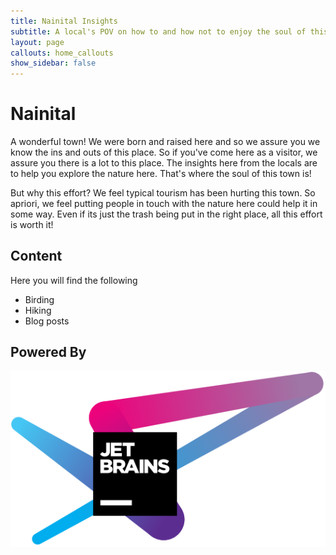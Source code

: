 ```yaml
---
title: Nainital Insights
subtitle: A local's POV on how to and how not to enjoy the soul of this lovely town
layout: page
callouts: home_callouts
show_sidebar: false
---
```


# Nainital

A wonderful town! We were born and raised here and so we assure you we know the ins and outs of this place. So if you've come here as a visitor, we assure you there is a lot to this place. The insights here from the locals are to help you explore the nature here. That's where the soul of this town is! 

But why this effort? We feel typical tourism has been hurting this town. So apriori, we feel putting people in touch with the nature here could help it in some way. Even if its just the trash being put in the right place, all this effort is worth it!

## Content

Here you will find the following

* Birding
* Hiking
* Blog posts

## Powered By

[![JetBrains](img/jetbrains-variant-4.svg)](https://www.jetbrains.com/?from=bulma-clean-theme)
